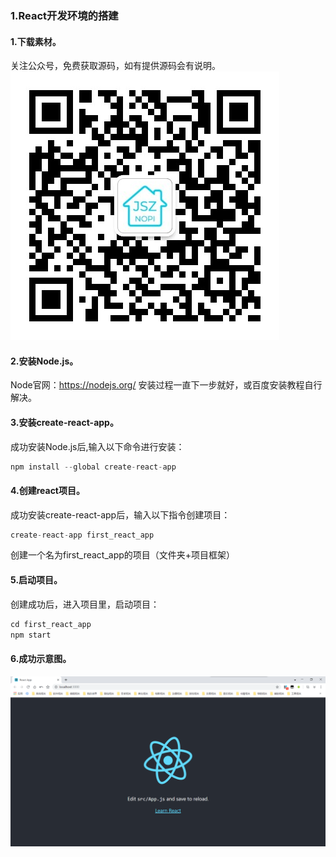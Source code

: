 ### 1.React开发环境的搭建
#### 1.下载素材。
关注公众号，免费获取源码，如有提供源码会有说明。
![title](https://raw.githubusercontent.com/JSZNopi/JSZImage/master/gitnote/2019/10/30/WXCODE-1572446034519.jpeg)

#### 2.安装Node.js。
Node官网：https://nodejs.org/
安装过程一直下一步就好，或百度安装教程自行解决。

#### 3.安装create-react-app。
成功安装Node.js后,输入以下命令进行安装：
```java
npm install --global create-react-app
```

#### 4.创建react项目。
成功安装create-react-app后，输入以下指令创建项目：
```java
create-react-app first_react_app
```
创建一个名为first_react_app的项目（文件夹+项目框架）

#### 5.启动项目。
创建成功后，进入项目里，启动项目：
```java
cd first_react_app
npm start
```

#### 6.成功示意图。
![title](https://raw.githubusercontent.com/JSZNopi/JSZImage/master/gitnote/2020/03/01/1-1583075022314.png)